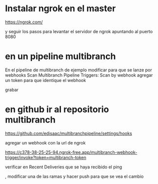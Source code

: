 
# Instalar ngrok  en el master

https://ngrok.com/

 
y seguir los pasos para levantar el servidor de ngrok apuntando al puerto 8080

# en un pipeline multibranch

En el pipeline de multibranch de ejemplo 
modificar para que se lanze por webhooks
Scan Multibranch Pipeline Triggers: Scan by webhook
agregar un token para que identique el webhook

grabar

# en github ir al repositorio multibranch

https://github.com/edisaac/multibranchpipeline/settings/hooks

agregar un webhook con la url de ngrok


https://c378-38-25-25-94.ngrok-free.app/multibranch-webhook-trigger/invoke?token=multibranch-token


verificar en Recent Deliveries que se haya recibido el ping

, modificar una de las ramas y hacer push para que se vea el cambio
